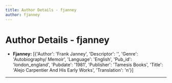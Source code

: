 ```yaml
---
title: Author Details - fjanney
author: fjanney
---
```


# Author Details - fjanney

<ul>
    <li><strong>Fjanney:</strong> [{'Author': 'Frank Janney', 'Descriptor': '', 'Genre': 'Autobiography/ Memoir', 'Language': 'English', 'Pub_id': 'london_england', 'Pubdate': '1981', 'Publisher': 'Tamesis Books', 'Title': 'Alejo Carpentier And His Early Works', 'Translation': 'n'}]</li>
</ul>
<hr>